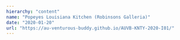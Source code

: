 ```yaml
---
hierarchy: "content"
name: "Popeyes Louisiana Kitchen (Robinsons Galleria)"
date: "2020-01-20"
url: "https://au-venturous-buddy.github.io/AUVB-KNTY-2020-I01/"
---
```

